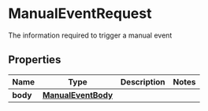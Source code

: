 

# ManualEventRequest

The information required to trigger a manual event

## Properties

| Name | Type | Description | Notes |
|------------ | ------------- | ------------- | -------------|
|**body** | [**ManualEventBody**](ManualEventBody.md) |  |  |



